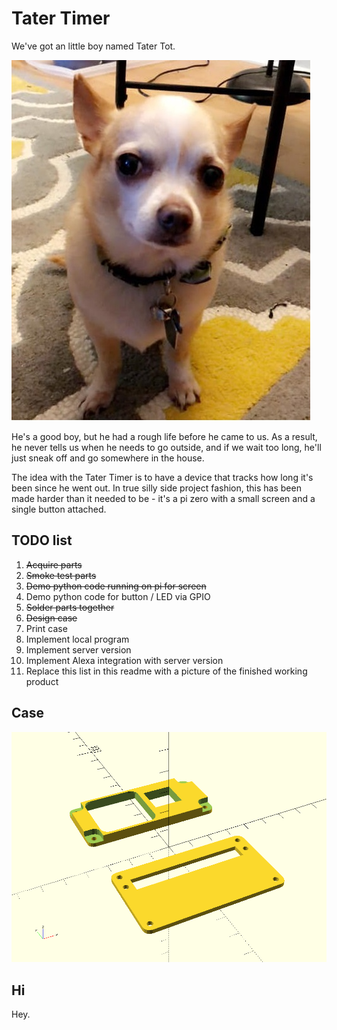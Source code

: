 # Tater Timer

We've got an little boy named Tater Tot.

![tater](misc/tater.jpg)

He's a good boy, but he had a rough life before he came to us. As a result, he never tells us when he needs to go outside, and if we wait too long, he'll just sneak off and go somewhere in the house.

The idea with the Tater Timer is to have a device that tracks how long it's been since he went out. In true silly side project fashion, this has been made harder than it needed to be - it's a pi zero with a small screen and a single button attached.

## TODO list

1. ~~Acquire parts~~
2. ~~Smoke test parts~~
3. ~~Demo python code running on pi for screen~~
4. Demo python code for button / LED via GPIO
5. ~~Solder parts together~~
6. ~~Design case~~
7. Print case
8. Implement local program
9. Implement server version
10. Implement Alexa integration with server version
11. Replace this list in this readme with a picture of the finished working product

## Case

![case](case/case.png)

## Hi

Hey.
